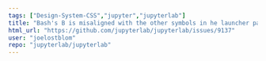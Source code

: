```yaml
---
tags: ["Design-System-CSS","jupyter","jupyterlab"]
title: "Bash's B is misaligned with the other symbols in he launcher pad (and consider switching to the official Bash icon)"
html_url: "https://github.com/jupyterlab/jupyterlab/issues/9137"
user: "joelostblom"
repo: "jupyterlab/jupyterlab"
---
```


